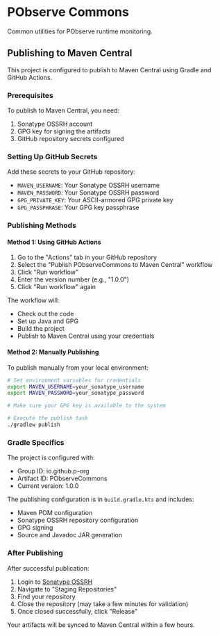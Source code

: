 # PObserve Commons

Common utilities for PObserve runtime monitoring.

## Publishing to Maven Central

This project is configured to publish to Maven Central using Gradle and GitHub Actions.

### Prerequisites

To publish to Maven Central, you need:

1. Sonatype OSSRH account
2. GPG key for signing the artifacts
3. GitHub repository secrets configured

### Setting Up GitHub Secrets

Add these secrets to your GitHub repository:

- `MAVEN_USERNAME`: Your Sonatype OSSRH username
- `MAVEN_PASSWORD`: Your Sonatype OSSRH password
- `GPG_PRIVATE_KEY`: Your ASCII-armored GPG private key
- `GPG_PASSPHRASE`: Your GPG key passphrase

### Publishing Methods

#### Method 1: Using GitHub Actions

1. Go to the "Actions" tab in your GitHub repository
2. Select the "Publish PObserveCommons to Maven Central" workflow
3. Click "Run workflow"
4. Enter the version number (e.g., "1.0.0")
5. Click "Run workflow" again

The workflow will:
- Check out the code
- Set up Java and GPG
- Build the project
- Publish to Maven Central using your credentials

#### Method 2: Manually Publishing

To publish manually from your local environment:

```bash
# Set environment variables for credentials
export MAVEN_USERNAME=your_sonatype_username
export MAVEN_PASSWORD=your_sonatype_password

# Make sure your GPG key is available to the system

# Execute the publish task
./gradlew publish
```

### Gradle Specifics

The project is configured with:
- Group ID: io.github.p-org
- Artifact ID: PObserveCommons
- Current version: 1.0.0

The publishing configuration is in `build.gradle.kts` and includes:
- Maven POM configuration
- Sonatype OSSRH repository configuration
- GPG signing
- Source and Javadoc JAR generation

### After Publishing

After successful publication:

1. Login to [Sonatype OSSRH](https://s01.oss.sonatype.org/)
2. Navigate to "Staging Repositories"
3. Find your repository
4. Close the repository (may take a few minutes for validation)
5. Once closed successfully, click "Release"

Your artifacts will be synced to Maven Central within a few hours.
